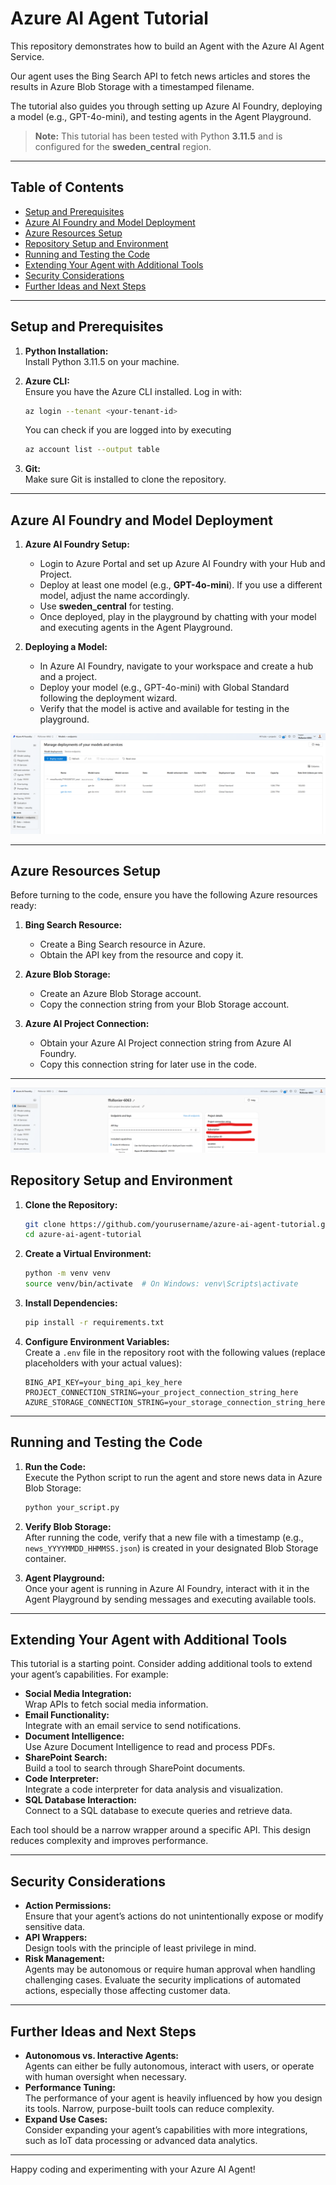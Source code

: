 # Azure AI Agent Tutorial

This repository demonstrates how to build an Agent with the Azure AI Agent Service.

Our agent uses the Bing Search API to fetch news articles and stores the results in Azure Blob Storage with a timestamped filename. 

The tutorial also guides you through setting up Azure AI Foundry, deploying a model (e.g., GPT-4o-mini), and testing agents in the Agent Playground.

> **Note:** This tutorial has been tested with Python **3.11.5** and is configured for the **sweden_central** region.

---

## Table of Contents

- [Setup and Prerequisites](#setup-and-prerequisites)
- [Azure AI Foundry and Model Deployment](#azure-ai-Foundry-and-model-deployment)
- [Azure Resources Setup](#azure-resources-setup)
- [Repository Setup and Environment](#repository-setup-and-environment)
- [Running and Testing the Code](#running-and-testing-the-code)
- [Extending Your Agent with Additional Tools](#extending-your-agent-with-additional-tools)
- [Security Considerations](#security-considerations)
- [Further Ideas and Next Steps](#further-ideas-and-next-steps)

---

## Setup and Prerequisites

1. **Python Installation:**  
   Install Python 3.11.5 on your machine.

2. **Azure CLI:**  
   Ensure you have the Azure CLI installed. Log in with:
   ```bash
   az login --tenant <your-tenant-id>
   ```

   You can check if you are logged into by executing 
   ```bash
   az account list --output table
   ```

3. **Git:**  
   Make sure Git is installed to clone the repository.

---

## Azure AI Foundry and Model Deployment

1. **Azure AI Foundry Setup:**  
   - Login to Azure Portal and set up Azure AI Foundry with your Hub and Project.
   - Deploy at least one model (e.g., **GPT-4o-mini**). If you use a different model, adjust the name accordingly.
   - Use **sweden_central** for testing.
   - Once deployed, play in the playground by chatting with your model and executing agents in the Agent Playground.

2. **Deploying a Model:**  
   - In Azure AI Foundry, navigate to your workspace and create a hub and a project.
   - Deploy your model (e.g., GPT-4o-mini) with Global Standard following the deployment wizard.
   - Verify that the model is active and available for testing in the playground.

![Azure AI Foundry Model Deployment](00-resources/images/azureaifoundrymodeldeployment.png)

---

## Azure Resources Setup

Before turning to the code, ensure you have the following Azure resources ready:

1. **Bing Search Resource:**  
   - Create a Bing Search resource in Azure.
   - Obtain the API key from the resource and copy it.

2. **Azure Blob Storage:**  
   - Create an Azure Blob Storage account.
   - Copy the connection string from your Blob Storage account.

3. **Azure AI Project Connection:**  
   - Obtain your Azure AI Project connection string from Azure AI Foundry.
   - Copy this connection string for later use in the code.

---

![Azure AI Foundry Connection String](00-resources/images/foundryconnectionstring.png)


## Repository Setup and Environment

1. **Clone the Repository:**
   ```bash
   git clone https://github.com/yourusername/azure-ai-agent-tutorial.git
   cd azure-ai-agent-tutorial
   ```

2. **Create a Virtual Environment:**
   ```bash
   python -m venv venv
   source venv/bin/activate  # On Windows: venv\Scripts\activate
   ```

3. **Install Dependencies:**
   ```bash
   pip install -r requirements.txt
   ```

4. **Configure Environment Variables:**  
   Create a `.env` file in the repository root with the following values (replace placeholders with your actual values):
   ```env
   BING_API_KEY=your_bing_api_key_here
   PROJECT_CONNECTION_STRING=your_project_connection_string_here
   AZURE_STORAGE_CONNECTION_STRING=your_storage_connection_string_here
   ```

---

## Running and Testing the Code

1. **Run the Code:**  
   Execute the Python script to run the agent and store news data in Azure Blob Storage:
   ```bash
   python your_script.py
   ```

2. **Verify Blob Storage:**  
   After running the code, verify that a new file with a timestamp (e.g., `news_YYYYMMDD_HHMMSS.json`) is created in your designated Blob Storage container.

3. **Agent Playground:**  
   Once your agent is running in Azure AI Foundry, interact with it in the Agent Playground by sending messages and executing available tools.

---

## Extending Your Agent with Additional Tools

This tutorial is a starting point. Consider adding additional tools to extend your agent’s capabilities. For example:
- **Social Media Integration:**  
  Wrap APIs to fetch social media information.
- **Email Functionality:**  
  Integrate with an email service to send notifications.
- **Document Intelligence:**  
  Use Azure Document Intelligence to read and process PDFs.
- **SharePoint Search:**  
  Build a tool to search through SharePoint documents.
- **Code Interpreter:**  
  Integrate a code interpreter for data analysis and visualization.
- **SQL Database Interaction:**  
  Connect to a SQL database to execute queries and retrieve data.

Each tool should be a narrow wrapper around a specific API. This design reduces complexity and improves performance.

---

## Security Considerations

- **Action Permissions:**  
  Ensure that your agent’s actions do not unintentionally expose or modify sensitive data.
- **API Wrappers:**  
  Design tools with the principle of least privilege in mind.
- **Risk Management:**  
  Agents may be autonomous or require human approval when handling challenging cases. Evaluate the security implications of automated actions, especially those affecting customer data.

---

## Further Ideas and Next Steps

- **Autonomous vs. Interactive Agents:**  
  Agents can either be fully autonomous, interact with users, or operate with human oversight when necessary.
- **Performance Tuning:**  
  The performance of your agent is heavily influenced by how you design its tools. Narrow, purpose-built tools can reduce complexity.
- **Expand Use Cases:**  
  Consider expanding your agent’s capabilities with more integrations, such as IoT data processing or advanced data analytics.

---

Happy coding and experimenting with your Azure AI Agent!
